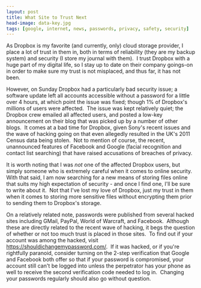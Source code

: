 ```yaml
---
layout: post
title: What Site to Trust Next
head-image: data-key.jpg
tags: [google, internet, news, passwords, privacy, safety, security]
---
```


As Dropbox is my favorite (and currently, only) cloud storage provider,
I place a lot of trust in them in, both in terms of reliability (they
are my backup system) and security (I store my journal with them).  I
trust Dropbox with a huge part of my digital life, so I stay up to date
on their company goings-on in order to make sure my trust is not
misplaced, and thus far, it has not been.

However, on Sunday Dropbox had a particularly bad security issue; a
software update left all accounts accessible without a password for a
little over 4 hours, at which point the issue was fixed; though 1% of
Dropbox's millions of users were affected.  The issue was kept
relatively quiet; the Dropbox crew emailed all affected users, and
posted a low-key announcement on their blog that was picked up by a
number of other blogs.  It comes at a bad time for Dropbox, given Sony's
recent issues and the wave of hacking going on that even allegedly
resulted in the UK's 2011 Census data being stolen.  Not to mention of
course, the recent, unannounced features of Facebook and Google (facial
recognition and contact list searching) that have raised accusations of
breaches of privacy.

It is worth noting that I was *not* one of the affected Dropbox users,
but simply someone who is extremely careful when it comes to online
security.  With that said, I am now searching for a new means of storing
files online that suits my high expectation of security - and once I
find one, I'll be sure to write about it.  Not that I've lost my love of
Dropbox, just my trust in them when it comes to storing more sensitive
files without encrypting them prior to sending them to Dropbox's
storage.

On a relatively related note, passwords were published from several
hacked sites including GMail, PayPal, World of Warcraft, and Facebook. 
Although these are directly related to the recent wave of hacking, it
begs the question of whether or not too much trust is placed in those
sites.  To find out if your account was among the hacked, visit
<https://shouldichangemypassword.com/>.  If it was hacked, or if you're
rightfully paranoid, consider turning on the 2-step verification that
Google and Facebook both offer so that if your password is compromised,
your account still can't be logged into unless the perpetrator has your
phone as well to receive the second verification code needed to log in. 
Changing your passwords regularly should also go without question.
